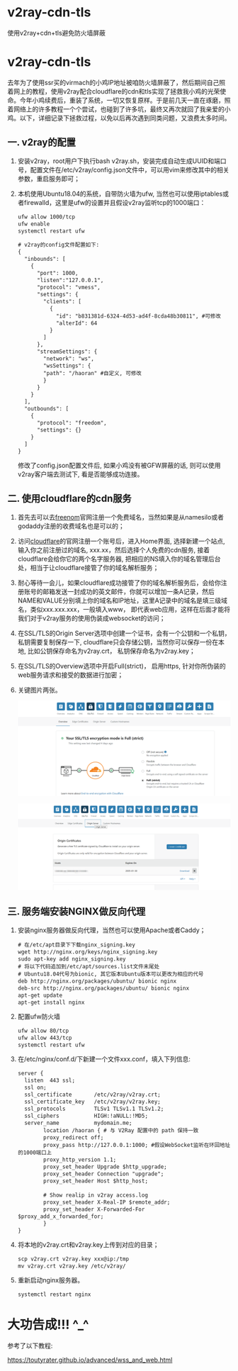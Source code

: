 # v2ray-cdn-tls
使用v2ray+cdn+tls避免防火墙屏蔽
# v2ray-cdn-tls

去年为了使用ssr买的virmach的小鸡IP地址被咱防火墙屏蔽了，然后期间自己照着网上的教程，使用v2ray配合cloudflare的cdn和tls实现了拯救我小鸡的光荣使命。今年小鸡续费后，重装了系统，一切又恢复原样。于是前几天一直在琢磨，照着网络上的许多教程一个个尝试，也碰到了许多坑，最终又再次就回了我亲爱的小鸡。以下，详细记录下拯救过程，以免以后再次遇到同类问题，又浪费太多时间。

## 一. v2ray的配置



1. 安装v2ray，root用户下执行bash v2ray.sh，安装完成自动生成UUID和端口号，配置文件在/etc/v2ray/config.json文件中，可以用vim来修改其中的相关参数，重启服务即可；

2. 本机使用Ubuntu18.04的系统，自带防火墙为ufw, 当然也可以使用iptables或者firewalld，这里是ufw的设置并且假设v2ray监听tcp的1000端口：

   ~~~shell
   ufw allow 1000/tcp
   ufw enable
   systemctl restart ufw
   ~~~

   ~~~shell
   # v2ray的config文件配置如下:
   {
     "inbounds": [
       {
         "port": 1000,
         "listen":"127.0.0.1",
         "protocol": "vmess",
         "settings": {
           "clients": [
             {
               "id": "b831381d-6324-4d53-ad4f-8cda48b30811", #可修改
               "alterId": 64 
             }
           ]
         },
         "streamSettings": {
           "network": "ws", 
           "wsSettings": {
           "path": "/haoran" #自定义, 可修改
           }
         }
       }
     ],
     "outbounds": [
       {
         "protocol": "freedom",
         "settings": {}
       }
     ]
   }
   ~~~

   修改了config.json配置文件后, 如果小鸡没有被GFW屏蔽的话, 则可以使用v2ray客户端去测试下, 看是否能够成功连接。

## 二. 使用cloudflare的cdn服务

1. 首先去可以去[freenom](https://www.freenom.com/zh/index.html?lang=zh)官网注册一个免费域名，当然如果是从namesilo或者godaddy注册的收费域名也是可以的；

2. 访问[cloudflare](https://www.cloudflare.com/)的官网注册一个账号后，进入Home界面, 选择新建一个站点, 输入你之前注册过的域名, xxx.xx，然后选择个人免费的cdn服务, 接着cloudflare会给你它的两个名字服务器, 把相应的NS填入你的域名管理后台处，相当于让cloudflare接管了你的域名解析服务；

3. 耐心等待一会儿，如果cloudflare成功接管了你的域名解析服务后，会给你注册账号的邮箱发送一封成功的英文邮件，你就可以增加一条A记录，然后NAME和VALUE分别填上你的域名和IP地址，这里A记录中的域名是填三级域名，类似xxx.xxx.xxx，一般填入www， 即代表web应用，这样在后面才能将我们对于v2ray服务的使用伪装成websocket的访问；

4. 在SSL/TLS的Origin Server选项中创建一个证书，会有一个公钥和一个私钥，私钥需要复制保存一下, cloudflare只会存储公钥，当然你可以保存一份在本地, 比如公钥保存命名为v2ray.crt， 私钥保存命名为v2ray.key；

5. 在SSL/TLS的Overview选项中开启Full(strict)， 启用https, 针对你所伪装的web服务请求和接受的数据进行加密；

6. 关键图片两张。

   ![avatar](01.png)

   ![avatar](02.png)

## 三. 服务端安装NGINX做反向代理

1. 安装nginx服务器做反向代理，当然也可以使用Apache或者Caddy；

   ```shell
   # 在/etc/apt目录下下载nginx_signing.key
   wget http://nginx.org/keys/nginx_signing.key
   sudo apt-key add nginx_signing.key
   # 将以下代码追加到/etc/apt/sources.list文件末尾处
   # Ubuntu18.04代号为bionic, 其它版本Ubuntu版本可以更改为相应的代号
   deb http://nginx.org/packages/ubuntu/ bionic nginx 
   deb-src http://nginx.org/packages/ubuntu/ bionic nginx 
   apt-get update
   apt-get install nginx
   ```

2. 配置ufw防火墙

   ```she
   ufw allow 80/tcp
   ufw allow 443/tcp
   systemctl restart ufw
   ```

3. 在/etc/nginx/conf.d/下新建一个文件xxx.conf，填入下列信息:

   ```shell
   server {
     listen  443 ssl;
     ssl on;
     ssl_certificate       /etc/v2ray/v2ray.crt;
     ssl_certificate_key   /etc/v2ray/v2ray.key;
     ssl_protocols         TLSv1 TLSv1.1 TLSv1.2;
     ssl_ciphers           HIGH:!aNULL:!MD5;
     server_name           mydomain.me;
           location /haoran { # 与 V2Ray 配置中的 path 保持一致
           proxy_redirect off;
           proxy_pass http://127.0.0.1:1000; #假设WebSocket监听在环回地址的1000端口上
           proxy_http_version 1.1;
           proxy_set_header Upgrade $http_upgrade;
           proxy_set_header Connection "upgrade";
           proxy_set_header Host $http_host;
   
           # Show realip in v2ray access.log
           proxy_set_header X-Real-IP $remote_addr;
           proxy_set_header X-Forwarded-For $proxy_add_x_forwarded_for;
           }
   } 
   ```

4. 将本地的v2ray.crt和v2ray.key上传到对应的目录；

   ```shell
   scp v2ray.crt v2ray.key xxx@ip:/tmp
   mv v2ray.crt v2ray.key /etc/v2ray/
   ```

5. 重新启动nginx服务器。

   ~~~shell
   systemctl restart nginx
   ~~~

   

# 大功告成!!! ^_^

参考了以下教程:

https://toutyrater.github.io/advanced/wss_and_web.html
